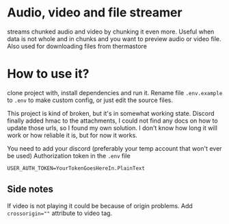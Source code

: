 # Audio, video and file streamer
streams chunked audio and video by chunking it even more. Useful when data is not whole and in chunks and you want to preview audio or video file. Also used for downloading files from thermastore
# How to use it?
clone project with, install dependencies and run it. Rename file `.env.example` to `.env` to make custom config, or just edit the source files.

This project is kind of broken, but it's in somewhat working state. Discord finally added hmac to the attachments, I could not find any docs on how to update those urls, so I found my own solution. I don't know how long it will work or how reliable it is, but for now it works. 

You need to add your discord (preferably your temp account that won't ever be used) Authorization token in the `.env` file
```
USER_AUTH_TOKEN=YourTokenGoesHereIn.PlainText
```
## Side notes
If video is not playing it could be because of origin problems. Add `crossorigin=""` attribute to video tag.

